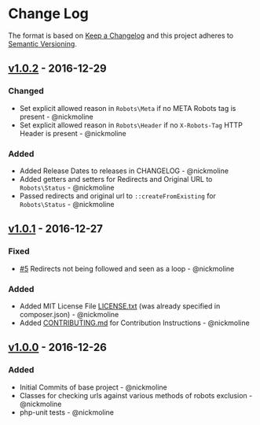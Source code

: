 # Change Log

The format is based on [Keep a Changelog](http://keepachangelog.com/)
and this project adheres to [Semantic Versioning](http://semver.org/).

## [v1.0.2] - 2016-12-29
### Changed
- Set explicit allowed reason in `Robots\Meta` if no META Robots tag is present - @nickmoline
- Set explicit allowed reason in `Robots\Header` if no `X-Robots-Tag` HTTP Header is present - @nickmoline
### Added
- Added Release Dates to releases in CHANGELOG - @nickmoline
- Added getters and setters for Redirects and Original URL to `Robots\Status` - @nickmoline
- Passed redirects and original url to `::createFromExisting` for `Robots\Status` - @nickmoline

## [v1.0.1] - 2016-12-27
### Fixed
- [#5](https://github.com/nickmoline/robots-checker/issues/5) Redirects not being followed and seen as a loop - @nickmoline
### Added
- Added MIT License File [LICENSE.txt](https://github.com/nickmoline/robots-checker/blob/master/LICENSE.txt) (was already specified in composer.json)  - @nickmoline
- Added [CONTRIBUTING.md](https://github.com/nickmoline/robots-checker/blob/master/CONTRIBUTING.md) for Contribution Instructions  - @nickmoline

## [v1.0.0] - 2016-12-26
### Added
- Initial Commits of base project - @nickmoline
- Classes for checking urls against various methods of robots exclusion - @nickmoline
- php-unit tests - @nickmoline

[Unreleased]: https://github.com/nickmoline/robots-checker
[v1.0.2]: https://github.com/nickmoline/robots-checker/releases/tag/v1.0.2
[v1.0.1]: https://github.com/nickmoline/robots-checker/releases/tag/v1.0.1
[v1.0.0]: https://github.com/nickmoline/robots-checker/releases/tag/v1.0.0
